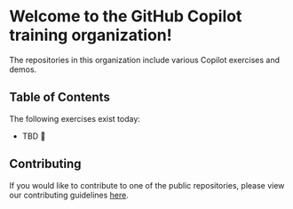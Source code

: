 # Welcome to the GitHub Copilot training organization!

The repositories in this organization include various Copilot exercises and demos.

## Table of Contents

The following exercises exist today:
- TBD 🚧

## Contributing

If you would like to contribute to one of the public repositories, please view our contributing guidelines [here](./.github/CONTRIBUTING.md).
